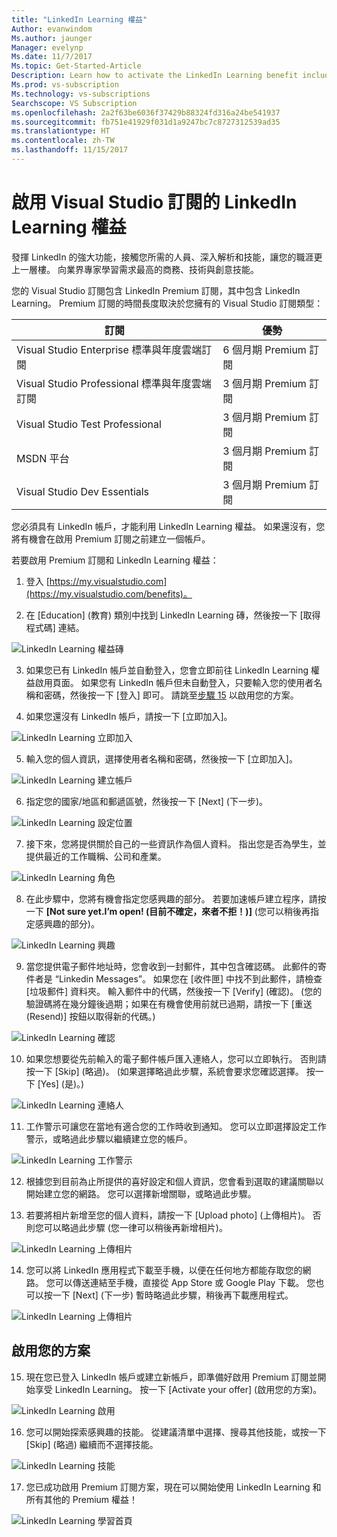 ```yaml
---
title: "LinkedIn Learning 權益"
Author: evanwindom
Ms.author: jaunger
Manager: evelynp
Ms.date: 11/7/2017
Ms.topic: Get-Started-Article
Description: Learn how to activate the LinkedIn Learning benefit included as part of a Premium subscription included in your Visual Studio subscription.
Ms.prod: vs-subscription
Ms.technology: vs-subscriptions
Searchscope: VS Subscription
ms.openlocfilehash: 2a2f63be6036f37429b88324fd316a24be541937
ms.sourcegitcommit: fb751e41929f031d1a9247bc7c8727312539ad35
ms.translationtype: HT
ms.contentlocale: zh-TW
ms.lasthandoff: 11/15/2017
---
```

# <a name="activating-the-linkedin-learning-benefit-in-your-visual-studio-subscription"></a>啟用 Visual Studio 訂閱的 LinkedIn Learning 權益

發揮 LinkedIn 的強大功能，接觸您所需的人員、深入解析和技能，讓您的職涯更上一層樓。  向業界專家學習需求最高的商務、技術與創意技能。

您的 Visual Studio 訂閱包含 LinkedIn Premium 訂閱，其中包含 LinkedIn Learning。  Premium 訂閱的時間長度取決於您擁有的 Visual Studio 訂閱類型：

| 訂閱                                                     | 優勢                      |
|------------------------------------------------------------------|------------------------------|
| Visual Studio Enterprise 標準與年度雲端訂閱   | 6 個月期 Premium 訂閱 |
| Visual Studio Professional 標準與年度雲端訂閱 | 3 個月期 Premium 訂閱 |
| Visual Studio Test Professional                                  | 3 個月期 Premium 訂閱 |
| MSDN 平台                                                   | 3 個月期 Premium 訂閱 |
| Visual Studio Dev Essentials                                     | 3 個月期 Premium 訂閱 | 

您必須具有 LinkedIn 帳戶，才能利用 LinkedIn Learning 權益。  如果還沒有，您將有機會在啟用 Premium 訂閱之前建立一個帳戶。  

若要啟用 Premium 訂閱和 LinkedIn Learning 權益：
1. 登入 [https://my.visualstudio.com](https://my.visualstudio.com/benefits)。

2. 在 [Education] (教育) 類別中找到 LinkedIn Learning 磚，然後按一下 [取得程式碼] 連結。

![LinkedIn Learning 權益磚](_img\vs-linkedin\vs-linkedin-3-month-tile.png)

3. 如果您已有 LinkedIn 帳戶並自動登入，您會立即前往 LinkedIn Learning 權益啟用頁面。  如果您有 LinkedIn 帳戶但未自動登入，只要輸入您的使用者名稱和密碼，然後按一下 [登入] 即可。  請跳至[步驟 15](#activate-your-offer) 以啟用您的方案。


4. 如果您還沒有 LinkedIn 帳戶，請按一下 [立即加入]。  

![LinkedIn Learning 立即加入](_img\vs-linkedin\vs-linkedin-join-now.png)

5. 輸入您的個人資訊，選擇使用者名稱和密碼，然後按一下 [立即加入]。 

![LinkedIn Learning 建立帳戶](_img\vs-linkedin\vs-linkedin-create-account.png)

6. 指定您的國家/地區和郵遞區號，然後按一下 [Next] (下一步)。  

![LinkedIn Learning 設定位置](_img\vs-linkedin\vs-linkedin-set-location.png)

7. 接下來，您將提供關於自己的一些資訊作為個人資料。  指出您是否為學生，並提供最近的工作職稱、公司和產業。 

![LinkedIn Learning 角色](_img\vs-linkedin\vs-linkedin-role.png)

8. 在此步驟中，您將有機會指定您感興趣的部分。  若要加速帳戶建立程序，請按一下 **[Not sure yet.I’m open! (目前不確定，來者不拒！)]**  (您可以稍後再指定感興趣的部分)。

![LinkedIn Learning 興趣](_img\vs-linkedin\vs-linkedin-interests.png)

9.  當您提供電子郵件地址時，您會收到一封郵件，其中包含確認碼。  此郵件的寄件者是 “Linkedin Messages”。  如果您在 [收件匣] 中找不到此郵件，請檢查 [垃圾郵件] 資料夾。  輸入郵件中的代碼，然後按一下 [Verify] (確認)。  (您的驗證碼將在幾分鐘後過期；如果在有機會使用前就已過期，請按一下 [重送 (Resend)] 按鈕以取得新的代碼。)

![LinkedIn Learning 確認](_img\vs-linkedin\vs-linkedin-verify.png)

10. 如果您想要從先前輸入的電子郵件帳戶匯入連絡人，您可以立即執行。  否則請按一下 [Skip] (略過)。 (如果選擇略過此步驟，系統會要求您確認選擇。  按一下 [Yes] (是)。)

![LinkedIn Learning 連絡人](_img\vs-linkedin\vs-linkedin-contacts.png)

11. 工作警示可讓您在當地有適合您的工作時收到通知。  您可以立即選擇設定工作警示，或略過此步驟以繼續建立您的帳戶。  

![LinkedIn Learning 工作警示](_img\vs-linkedin\vs-linkedin-job-alerts.png)

12. 根據您到目前為止所提供的喜好設定和個人資訊，您會看到選取的建議關聯以開始建立您的網路。  您可以選擇新增關聯，或略過此步驟。  

13. 若要將相片新增至您的個人資料，請按一下 [Upload photo] (上傳相片)。  否則您可以略過此步驟  (您一律可以稍後再新增相片)。

![LinkedIn Learning 上傳相片](_img\vs-linkedin\vs-linkedin-photo.png)

14. 您可以將 LinkedIn 應用程式下載至手機，以便在任何地方都能存取您的網路。  您可以傳送連結至手機，直接從 App Store 或 Google Play 下載。  您也可以按一下 [Next] (下一步) 暫時略過此步驟，稍後再下載應用程式。  

![LinkedIn Learning 上傳相片](_img\vs-linkedin\vs-linkedin-app.png)

## <a name="activate-your-offer"></a>啟用您的方案
15. 現在您已登入 LinkedIn 帳戶或建立新帳戶，即準備好啟用 Premium 訂閱並開始享受 LinkedIn Learning。  按一下 [Activate your offer] (啟用您的方案)。 

![LinkedIn Learning 啟用](_img\vs-linkedin\vs-linkedin-Activate1.png)


16. 您可以開始探索感興趣的技能。  從建議清單中選擇、搜尋其他技能，或按一下 [Skip] (略過) 繼續而不選擇技能。 

![LinkedIn Learning 技能](_img\vs-linkedin\vs-linkedin-skills.png)

17. 您已成功啟用 Premium 訂閱方案，現在可以開始使用 LinkedIn Learning 和所有其他的 Premium 權益！

![LinkedIn Learning 學習首頁](_img\vs-linkedin\vs-linkedin-learning-home.png)